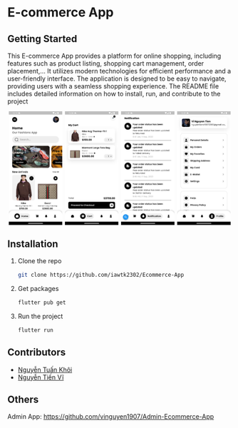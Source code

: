 # E-commerce App

## Getting Started
This E-commerce App provides a platform for online shopping, including features such as product listing, shopping cart management, order placement,... It utilizes modern technologies for efficient performance and a user-friendly interface. The application is designed to be easy to navigate, providing users with a seamless shopping experience. The README file includes detailed information on how to install, run, and contribute to the project

<div style="display: flex; justify-content: space-around;">
  <img src="assets/images/img_general_screenshot.png" style="width:24%">
  <img src="assets/images/img_cart_screenshot.png" style="width:24%">
  <img src="assets/images/img_notification_screenshot.png" style="width:24%">
  <img src="assets/images/img_profile_screenshot.png" style="width:24%">
</div>

## Installation
1. Clone the repo
   ```sh
   git clone https://github.com/iawtk2302/Ecommerce-App
   ```
2. Get packages
   ```sh
   flutter pub get
   ```
4. Run the project
   ```sh
   flutter run
   ```

## Contributors
* [Nguyễn Tuấn Khôi](https://github.com/iawtk2302)
* [Nguyễn Tiến Vĩ](https://github.com/vinguyen1907)

## Others
Admin App: https://github.com/vinguyen1907/Admin-Ecommerce-App
